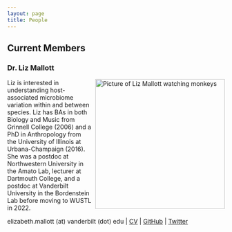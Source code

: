 ```yaml
---
layout: page
title: People
---
```

## Current Members

### Dr. Liz Mallott
<img src="/images/lizphoto.jpg" alt="Picture of Liz Mallott watching monkeys" width=300 align=right style="float:right; padding: 0px 0px 0px 5px">

Liz is interested in understanding host-associated microbiome variation within and between species. Liz has BAs in both Biology and Music from Grinnell College (2006) and a PhD in Anthropology from the University of Illinois at Urbana-Champaign (2016). She was a postdoc at Northwestern University in the Amato Lab, lecturer at Dartmouth College, and a postdoc at Vanderbilt University in the Bordenstein Lab before moving to WUSTL in 2022.

elizabeth.mallott (at) vanderbilt (dot) edu
| [CV](https://github.com/Mallott-Lab/Mallott-Lab.github.io/data/CV-Mallott.pdf)
| [GitHub](https://github.com/emallott)
| [Twitter](https://twitter.com/liz_mallott)

